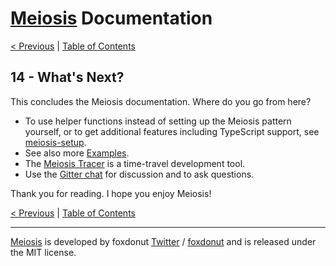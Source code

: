 # [Meiosis](https://meiosis.js.org) Documentation

[< Previous](13-the-meiosis-pattern.html) |
[Table of Contents](toc.html)

## 14 - What's Next?

This concludes the Meiosis documentation. Where do you go from here?

- To use helper functions instead of setting up the Meiosis pattern yourself, or to get
additional features including TypeScript support, see
[meiosis-setup](https://github.com/foxdonut/meiosis/tree/master/helpers/setup#meiosis-setup).
- See also more [Examples](https://meiosis.js.org/examples.html).
- The [Meiosis Tracer](https://meiosis.js.org/tracer) is a time-travel development tool.
- Use the [Gitter chat](https://gitter.im/foxdonut/meiosis) for discussion and to ask questions.

Thank you for reading. I hope you enjoy Meiosis!

[< Previous](13-the-meiosis-pattern.html) |
[Table of Contents](toc.html)

-----

[Meiosis](https://meiosis.js.org) is developed by foxdonut [Twitter](http://twitter.com/foxdonut00) /
[foxdonut](https://github.com/foxdonut) and is released under the MIT license.
